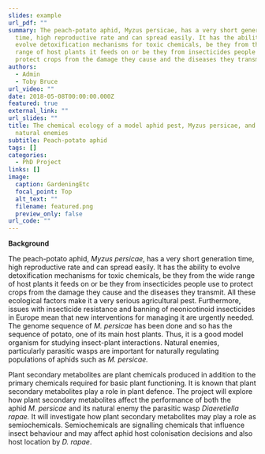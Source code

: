 ```yaml
---
slides: example
url_pdf: ""
summary: The peach-potato aphid, Myzus persicae, has a very short generation
  time, high reproductive rate and can spread easily. It has the ability to
  evolve detoxification mechanisms for toxic chemicals, be they from the wide
  range of host plants it feeds on or be they from insecticides people use to
  protect crops from the damage they cause and the diseases they transmit.
authors:
  - Admin
  - Toby Bruce
url_video: ""
date: 2018-05-08T00:00:00.000Z
featured: true
external_link: ""
url_slides: ""
title: The chemical ecology of a model aphid pest, Myzus persicae, and its
  natural enemies
subtitle: Peach-potato aphid
tags: []
categories:
  - PhD Project
links: []
image:
  caption: GardeningEtc
  focal_point: Top
  alt_text: ""
  filename: featured.png
  preview_only: false
url_code: ""
---
```

**Background**

The peach-potato aphid, *Myzus persicae*, has a very short generation time, high reproductive rate and can spread easily. It has the ability to evolve detoxification mechanisms for toxic chemicals, be they from the wide range of host plants it feeds on or be they from insecticides people use to protect crops from the damage they cause and the diseases they transmit. All these ecological factors make it a very serious agricultural pest. Furthermore, issues with insecticide resistance and banning of neonicotinoid insecticides in Europe mean that new interventions for managing it are urgently needed. The genome sequence of *M. persicae* has been done and so has the sequence of potato, one of its main host plants. Thus, it is a good model organism for studying insect-plant interactions. Natural enemies, particularly parasitic wasps are important for naturally regulating populations of aphids such as *M. persicae.* 



Plant secondary metabolites are plant chemicals produced in addition to the primary chemicals required for basic plant functioning. It is known that plant secondary metabolites play a role in plant defence. The project will explore how plant secondary metabolites affect the performance of both the aphid *M. persicae* and its natural enemy the parasitic wasp *Diaeretiella rapae.* It will investigate how plant secondary metabolites may play a role as semiochemicals. Semiochemicals are signalling chemicals that influence insect behaviour and may affect aphid host colonisation decisions and also host location by *D. rapae*.